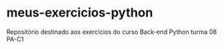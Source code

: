 # meus-exercicios-python
Repositório destinado aos exercícios do curso Back-end Python turma 08 PA-C1
